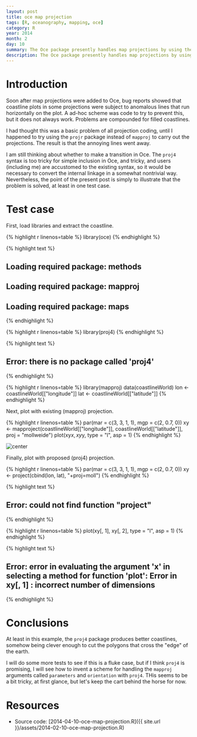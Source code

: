 ```yaml
---
layout: post
title: oce map projection
tags: [R, oceanography, mapping, oce]
category: R
year: 2014
month: 2
day: 10
summary: The Oce package presently handles map projections by using the ``mapproj`` package, but an alternative is the ``proj4`` package.  This post compares the two, focussing on the vexing problem of islands crossing the edge of the earth, which causes spurious lines on some Oce maps at present.
description: The Oce package presently handles map projections by using the ``mapproj`` package, but an alternative is the ``proj4`` package.  This post compares the two, focussing on the vexing problem of islands crossing the edge of the earth, which causes spurious lines on some Oce maps at present.
---
```


# Introduction

Soon after map projections were added to Oce, bug reports showed that coastline plots in some projections were subject to anomalous lines that run horizontally on the plot.  A ad-hoc scheme was code to try to prevent this, but it does not always work.  Problems are compounded for filled coastlines.

I had thought this was a basic problem of all projection coding, until I happened to try using the ``projr`` package instead of ``mapproj`` to carry out the projections.  The result is that the annoying lines went away.

I am still thinking about whether to make a transition in Oce.  The ``proj4`` syntax is too tricky for simple inclusion in Oce, and tricky, and users (including me) are accustomed to the existing syntax, so it would be necessary to convert the internal linkage in a somewhat nontrivial way.  Nevertheless, the point of the present post is simply to illustrate that the problem is solved, at least in one test case.


# Test case

First, load libraries and extract the coastline.


{% highlight r linenos=table %}
library(oce)
{% endhighlight %}



{% highlight text %}
## Loading required package: methods
## Loading required package: mapproj
## Loading required package: maps
{% endhighlight %}



{% highlight r linenos=table %}
library(proj4)
{% endhighlight %}



{% highlight text %}
## Error: there is no package called 'proj4'
{% endhighlight %}



{% highlight r linenos=table %}
library(mapproj)
data(coastlineWorld)
lon <- coastlineWorld[["longitude"]]
lat <- coastlineWorld[["latitude"]]
{% endhighlight %}


Next, plot with existing (mapproj) projection.


{% highlight r linenos=table %}
par(mar = c(3, 3, 1, 1), mgp = c(2, 0.7, 0))
xy <- mapproject(coastlineWorld[["longitude"]], coastlineWorld[["latitude"]], 
    proj = "mollweide")
plot(xy$x, xy$y, type = "l", asp = 1)
{% endhighlight %}

![center](http://dankelley.github.io/2014-02-10-projection-existing.png) 


Finally, plot with proposed (proj4) projection.


{% highlight r linenos=table %}
par(mar = c(3, 3, 1, 1), mgp = c(2, 0.7, 0))
xy <- project(cbind(lon, lat), "+proj=moll")
{% endhighlight %}



{% highlight text %}
## Error: could not find function "project"
{% endhighlight %}



{% highlight r linenos=table %}
plot(xy[, 1], xy[, 2], type = "l", asp = 1)
{% endhighlight %}



{% highlight text %}
## Error: error in evaluating the argument 'x' in selecting a method for function 'plot': Error in xy[, 1] : incorrect number of dimensions
{% endhighlight %}

# Conclusions

At least in this example, the ``proj4`` package produces better coastlines, somehow being clever enough to cut the polygons that cross the "edge" of the earth.

I will do some more tests to see if this is a fluke case, but if I think ``proj4`` is promising, I will see how to invent a scheme for handling the ``mapproj`` arguments called ``parameters`` and ``orientation`` with ``proj4``.  THis seems to be a bit tricky, at first glance, but let's keep the cart behind the horse for now.


# Resources
* Source code: [2014-04-10-oce-map-projection.R]({{ site.url }}/assets/2014-02-10-oce-map-projection.R)
